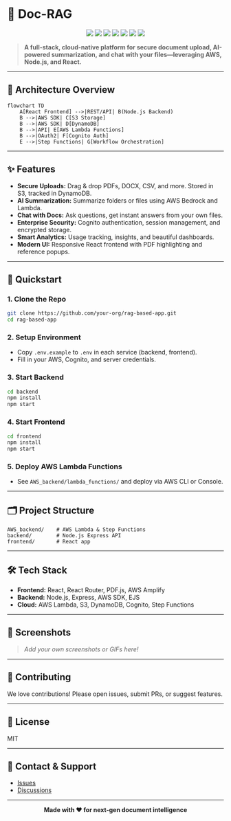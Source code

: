 # 🚀 Doc-RAG

<p align="center">
  <img src="https://img.shields.io/badge/Node.js-Express-green?logo=node.js" />
  <img src="https://img.shields.io/badge/React-Frontend-blue?logo=react" />
  <img src="https://img.shields.io/badge/AWS-Lambda-orange?logo=amazon-aws" />
  <img src="https://img.shields.io/badge/Cognito-Auth-purple?logo=amazon-aws" />
  <img src="https://img.shields.io/badge/S3-Storage-yellow?logo=amazon-aws" />
  <img src="https://img.shields.io/badge/DynamoDB-Database-4B0082?logo=amazon-dynamodb" />
  <img src="https://img.shields.io/badge/License-MIT-brightgreen" />
</p>

> **A full-stack, cloud-native platform for secure document upload, AI-powered summarization, and chat with your files—leveraging AWS, Node.js, and React.**

---

## 🧩 Architecture Overview

```mermaid
flowchart TD
    A[React Frontend] -->|REST/API| B(Node.js Backend)
    B -->|AWS SDK| C[S3 Storage]
    B -->|AWS SDK| D[DynamoDB]
    B -->|API| E[AWS Lambda Functions]
    B -->|OAuth2| F[Cognito Auth]
    E -->|Step Functions| G[Workflow Orchestration]
```

---

## ✨ Features
- **Secure Uploads:** Drag & drop PDFs, DOCX, CSV, and more. Stored in S3, tracked in DynamoDB.
- **AI Summarization:** Summarize folders or files using AWS Bedrock and Lambda.
- **Chat with Docs:** Ask questions, get instant answers from your own files.
- **Enterprise Security:** Cognito authentication, session management, and encrypted storage.
- **Smart Analytics:** Usage tracking, insights, and beautiful dashboards.
- **Modern UI:** Responsive React frontend with PDF highlighting and reference popups.

---

## 🚦 Quickstart

### 1. Clone the Repo
```sh
git clone https://github.com/your-org/rag-based-app.git
cd rag-based-app
```

### 2. Setup Environment
- Copy `.env.example` to `.env` in each service (backend, frontend).
- Fill in your AWS, Cognito, and server credentials.

### 3. Start Backend
```sh
cd backend
npm install
npm start
```

### 4. Start Frontend
```sh
cd frontend
npm install
npm start
```

### 5. Deploy AWS Lambda Functions
- See `AWS_backend/lambda_functions/` and deploy via AWS CLI or Console.

---

## 🗂️ Project Structure

```
AWS_backend/    # AWS Lambda & Step Functions
backend/        # Node.js Express API
frontend/       # React app
```

---

## 🛠️ Tech Stack
- **Frontend:** React, React Router, PDF.js, AWS Amplify
- **Backend:** Node.js, Express, AWS SDK, EJS
- **Cloud:** AWS Lambda, S3, DynamoDB, Cognito, Step Functions

---

## 📸 Screenshots
> _Add your own screenshots or GIFs here!_

---

## 🤝 Contributing
We love contributions! Please open issues, submit PRs, or suggest features.

---

## 📄 License
MIT

---

## 💬 Contact & Support
- [Issues](https://github.com/your-org/rag-based-app/issues)
- [Discussions](https://github.com/your-org/rag-based-app/discussions)

---

<p align="center"><b>Made with ❤️ for next-gen document intelligence</b></p>
